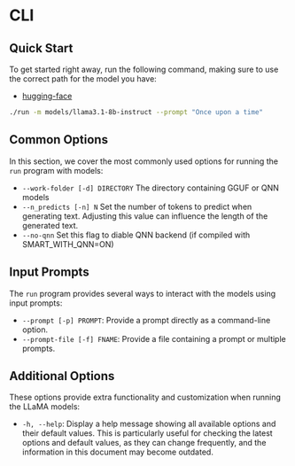 # CLI

## Quick Start

To get started right away, run the following command, making sure to use the correct path for the model you have:
- [hugging-face](https://huggingface.co/PowerInfer/Llama-3.1-8B-PowerServe-QNN/tree/main)


```bash
./run -m models/llama3.1-8b-instruct --prompt "Once upon a time"
```

## Common Options

In this section, we cover the most commonly used options for running the `run` program with models:

-  `--work-folder [-d] DIRECTORY` The directory containing GGUF or QNN models
- `--n_predicts [-n] N` Set the number of tokens to predict when generating text. Adjusting this value can influence the length of the generated text.
- `--no-qnn` Set this flag to diable QNN backend (if compiled with SMART_WITH_QNN=ON)


## Input Prompts

The `run` program provides several ways to interact with the models using input prompts:

- `--prompt [-p] PROMPT`: Provide a prompt directly as a command-line option.
- `--prompt-file [-f] FNAME`: Provide a file containing a prompt or multiple prompts.

## Additional Options

These options provide extra functionality and customization when running the LLaMA models:

-   `-h, --help`: Display a help message showing all available options and their default values. This is particularly useful for checking the latest options and default values, as they can change frequently, and the information in this document may become outdated.
